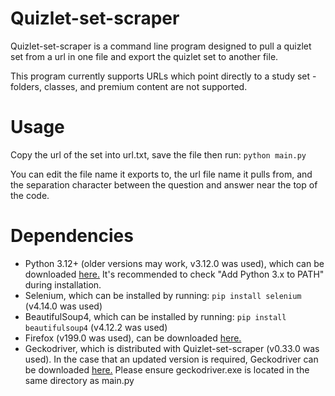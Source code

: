 # Quizlet-set-scraper
Quizlet-set-scraper is a command line program designed to pull a quizlet set from a url in one file and export the quizlet set to another file.

This program currently supports URLs which point directly to a study set - folders, classes, and premium content are not supported.

# Usage
Copy the url of the set into url.txt, save the file then run:
```python main.py```

You can edit the file name it exports to, the url file name it pulls from, and the separation character between the question and answer near the top of the code.

# Dependencies
- Python 3.12+ (older versions may work, v3.12.0 was used), which can be downloaded [here.](https://www.python.org/downloads/) It's recommended to check "Add Python 3.x to PATH" during installation.
- Selenium, which can be installed by running: ```pip install selenium``` (v4.14.0 was used)
- BeautifulSoup4, which can be installed by running: ```pip install beautifulsoup4``` (v4.12.2 was used)
- Firefox (v199.0 was used), can be downloaded [here.](https://www.mozilla.org/en-US/firefox/new/)
- Geckodriver, which is distributed with Quizlet-set-scraper (v0.33.0 was used). In the case that an updated version is required, Geckodriver can be downloaded [here.](https://github.com/mozilla/geckodriver/releases) Please ensure geckodriver.exe is located in the same directory as main.py

